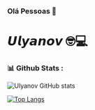 ### Olá Pessoas 👋

# 𝙐𝙡𝙮𝙖𝙣𝙤𝙫 🤓💻


### 📊 Github Stats :
![Ulyanov GitHub stats](https://github-readme-stats.vercel.app/api?username=Labashm&show_icons=true&theme=radical) 

[![Top Langs](https://github-readme-stats.vercel.app/api/top-langs/?username=Labashm&layout=compact)](https://github.com/anuraghazra/github-readme-stats)





